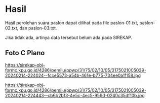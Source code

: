 # Hasil

Hasil perolehan suara paslon dapat dilihat pada file paslon-01.txt, paslon-02.txt, dan paslon-03.txt.

Jika tidak ada, artinya data tersebut belum ada pada SIREKAP.

## Foto C Plano

https://sirekap-obj-formc.kpu.go.id/4286/pemilu/ppwp/31/75/02/10/05/3175021005039-20240214-224024--fcce5573-a54b-461e-b775-734ee0a1f158.jpg

https://sirekap-obj-formc.kpu.go.id/4286/pemilu/ppwp/31/75/02/10/05/3175021005039-20240214-224443--cb6b2bf3-4e5c-4ec5-959d-0240c35df10b.jpg
